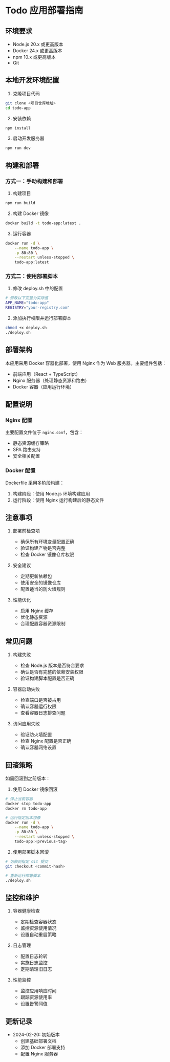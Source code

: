 # Todo 应用部署指南

## 环境要求

- Node.js 20.x 或更高版本
- Docker 24.x 或更高版本
- npm 10.x 或更高版本
- Git

## 本地开发环境配置

1. 克隆项目代码
```bash
git clone <项目仓库地址>
cd todo-app
```

2. 安装依赖
```bash
npm install
```

3. 启动开发服务器
```bash
npm run dev
```

## 构建和部署

### 方式一：手动构建和部署

1. 构建项目
```bash
npm run build
```

2. 构建 Docker 镜像
```bash
docker build -t todo-app:latest .
```

3. 运行容器
```bash
docker run -d \
    --name todo-app \
    -p 80:80 \
    --restart unless-stopped \
    todo-app:latest
```

### 方式二：使用部署脚本

1. 修改 deploy.sh 中的配置
```bash
# 修改以下变量为实际值
APP_NAME="todo-app"
REGISTRY="your-registry.com"
```

2. 添加执行权限并运行部署脚本
```bash
chmod +x deploy.sh
./deploy.sh
```

## 部署架构

本应用采用 Docker 容器化部署，使用 Nginx 作为 Web 服务器。主要组件包括：

- 前端应用（React + TypeScript）
- Nginx 服务器（处理静态资源和路由）
- Docker 容器（应用运行环境）

## 配置说明

### Nginx 配置

主要配置文件位于 `nginx.conf`，包含：
- 静态资源缓存策略
- SPA 路由支持
- 安全相关配置

### Docker 配置

Dockerfile 采用多阶段构建：
1. 构建阶段：使用 Node.js 环境构建应用
2. 运行阶段：使用 Nginx 运行构建后的静态文件

## 注意事项

1. 部署前检查项
   - 确保所有环境变量配置正确
   - 验证构建产物是否完整
   - 检查 Docker 镜像仓库权限

2. 安全建议
   - 定期更新依赖包
   - 使用安全的镜像仓库
   - 配置适当的防火墙规则

3. 性能优化
   - 启用 Nginx 缓存
   - 优化静态资源
   - 合理配置容器资源限制

## 常见问题

1. 构建失败
   - 检查 Node.js 版本是否符合要求
   - 确认是否有完整的依赖安装权限
   - 验证构建脚本配置是否正确

2. 容器启动失败
   - 检查端口是否被占用
   - 确认容器运行权限
   - 查看容器日志排查问题

3. 访问应用失败
   - 验证防火墙配置
   - 检查 Nginx 配置是否正确
   - 确认容器网络设置

## 回滚策略

如需回滚到之前版本：

1. 使用 Docker 镜像回滚
```bash
# 停止当前容器
docker stop todo-app
docker rm todo-app

# 运行指定版本镜像
docker run -d \
    --name todo-app \
    -p 80:80 \
    --restart unless-stopped \
    todo-app:<previous-tag>
```

2. 使用部署脚本回滚
```bash
# 切换到指定 Git 提交
git checkout <commit-hash>

# 重新运行部署脚本
./deploy.sh
```

## 监控和维护

1. 容器健康检查
   - 定期检查容器状态
   - 监控资源使用情况
   - 设置自动重启策略

2. 日志管理
   - 配置日志轮转
   - 实施日志监控
   - 定期清理旧日志

3. 性能监控
   - 监控应用响应时间
   - 跟踪资源使用率
   - 设置告警阈值

## 更新记录

- 2024-02-20: 初始版本
  - 创建基础部署文档
  - 添加 Docker 部署支持
  - 配置 Nginx 服务器